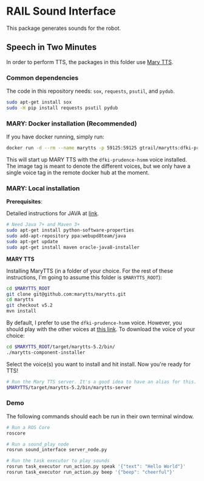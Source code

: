 # RAIL Sound Interface

This package generates sounds for the robot.

## Speech in Two Minutes

In order to perform TTS, the packages in this folder use [Mary TTS](http://mary.dfki.de/).

### Common dependencies

The code in this repository needs: `sox`, `requests`, `psutil`, and `pydub`.

```bash
sudo apt-get install sox
sudo -H pip install requests psutil pydub
```


### MARY: Docker installation (Recommended)

If you have docker running, simply run:

```bash
docker run -d --rm --name marytts -p 59125:59125 gtrail/marytts:dfki-prudence-hsmm
```

This will start up MARY TTS with the `dfki-prudence-hsmm` voice installed. The image tag is meant to denote the different voices, but we only have a single voice tag in the remote docker hub at the moment.


### MARY: Local installation

**Prerequisites**:

Detailed instructions for JAVA at [link](https://www.atlantic.net/hipaa-compliant-cloud-hosting-services/how-to-install-java-ubuntu-14-04/).

```bash
# Need Java 7+ and Maven 3+
sudo apt-get install python-software-properties
sudo add-apt-repository ppa:webupd8team/java
sudo apt-get update
sudo apt-get install maven oracle-java8-installer
```

**MARY TTS**

Installing MaryTTS (in a folder of your choice. For the rest of these instructions, I'm going to assume this folder is `$MARYTTS_ROOT`):

```bash
cd $MARYTTS_ROOT
git clone git@github.com:marytts/marytts.git
cd marytts
git checkout v5.2
mvn install
```

By default, I prefer to use the `dfki-prudence-hsmm` voice. However, you should play with the other voices at [this link](http://mary.dfki.de:59125/). To download the voice of your choice:

```bash
cd $MARYTTS_ROOT/target/marytts-5.2/bin/
./marytts-component-installer
```

Select the voice(s) you want to install and hit install. Now you're ready for TTS!

```bash
# Run the Mary TTS server. It's a good idea to have an alias for this.
$MARYTTS/target/marytts-5.2/bin/marytts-server
```

### Demo

The following commands should each be run in their own terminal window.

```bash
# Run a ROS Core
roscore

# Run a sound_play node
rosrun sound_interface server_node.py

# Run the task executor to play sounds
rosrun task_executor run_action.py speak '{"text": "Hello World"}'
rosrun task_executor run_action.py beep '{"beep": "cheerful"}'
```
